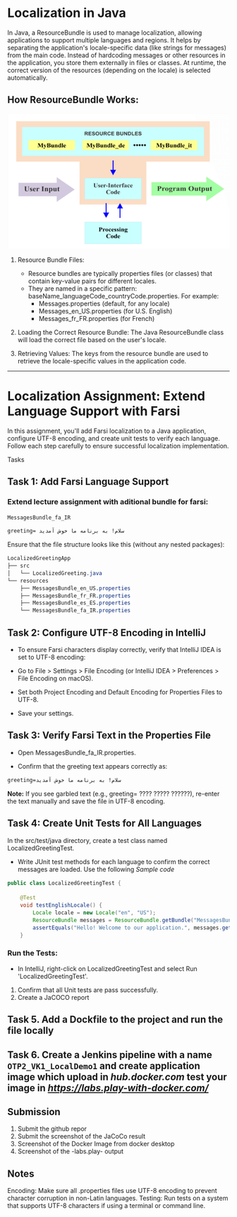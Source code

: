 # Localization in Java
In Java, a ResourceBundle is used to manage localization, allowing applications to support multiple languages and regions. 
It helps by separating the application's locale-specific data (like strings for messages) from the main code. 
Instead of hardcoding messages or other resources in the application, you store them externally in files or classes. 
At runtime, the correct version of the resources (depending on the locale) is selected automatically.

## How ResourceBundle Works:

![Resource Bundle](/Images/rBundle2.png)

1. Resource Bundle Files:


   - Resource bundles are typically properties files (or classes) that contain key-value pairs for different locales.
   - They are named in a specific pattern: baseName_languageCode_countryCode.properties. For example:
      - Messages.properties (default, for any locale)
      - Messages_en_US.properties (for U.S. English)
      - Messages_fr_FR.properties (for French)

3. Loading the Correct Resource Bundle: The Java ResourceBundle class will load the correct file based on the user's locale.

4. Retrieving Values: The keys from the resource bundle are used to retrieve the locale-specific values in the application code.



--------------------------
# Localization Assignment: Extend Language Support with Farsi
In this assignment, you'll add Farsi localization to a Java application, configure UTF-8 encoding, and create unit tests to verify each language. Follow each step carefully to ensure successful localization implementation.



Tasks


## Task 1: Add Farsi Language Support
### Extend lecture assignment with aditional bundle for farsi:
   `MessagesBundle_fa_IR`
```css
greeting= سلام! به برنامه ما خوش آمدید
```
Ensure that the file structure looks like this (without any nested packages):

```css
LocalizedGreetingApp
├── src
│   └── LocalizedGreeting.java
└── resources
    ├── MessagesBundle_en_US.properties
    ├── MessagesBundle_fr_FR.properties
    ├── MessagesBundle_es_ES.properties
    └── MessagesBundle_fa_IR.properties


```
## Task 2: Configure UTF-8 Encoding in IntelliJ
- To ensure Farsi characters display correctly, verify that IntelliJ IDEA is set to UTF-8 encoding:

- Go to File > Settings > File Encoding (or IntelliJ IDEA > Preferences > File Encoding on macOS).
- Set both Project Encoding and Default Encoding for Properties Files to UTF-8.
- Save your settings.

## Task 3: Verify Farsi Text in the Properties File
- Open MessagesBundle_fa_IR.properties.

- Confirm that the greeting text appears correctly as:
```css
greeting=سلام! به برنامه ما خوش آمدید

```
**Note:** If you see garbled text (e.g., greeting= ???? ????? ??????), re-enter the text manually and save the file in UTF-8 encoding.

## Task 4: Create Unit Tests for All Languages
In the src/test/java directory, create a test class named LocalizedGreetingTest.

- Write JUnit test methods for each language to confirm the correct messages are loaded. Use the following *Sample code*
```java
public class LocalizedGreetingTest {

    @Test
    void testEnglishLocale() {
        Locale locale = new Locale("en", "US");
        ResourceBundle messages = ResourceBundle.getBundle("MessagesBundle", locale);
        assertEquals("Hello! Welcome to our application.", messages.getString("greeting"));
    }

```
### Run the Tests:

- In IntelliJ, right-click on LocalizedGreetingTest and select Run 'LocalizedGreetingTest'.
1. Confirm that all Unit tests are pass successfully.
2. Create a JaCOCO report

## Task 5. Add a Dockfile to the project and run the file locally
## Task 6. Create a Jenkins pipeline with a name `OTP2_VK1_LocalDemo1` and create application image which upload in *hub.docker.com* test your image in *https://labs.play-with-docker.com/*

## Submission
1. Submit the github repor
2. Submit the screenshot of the JaCoCo result
3. Screenshot of the Docker Image from docker desktop
4. Screenshot of the -labs.play- output
## Notes
Encoding: Make sure all .properties files use UTF-8 encoding to prevent character corruption in non-Latin languages.
Testing: Run tests on a system that supports UTF-8 characters if using a terminal or command line.

```
